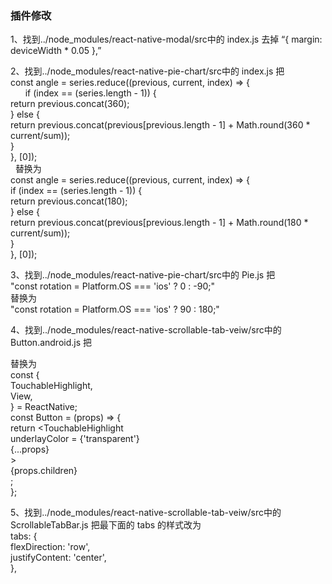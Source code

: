 <h3>插件修改</h3>
<p>1、找到../node_modules/react-native-modal/src中的 index.js 去掉 “{ margin: deviceWidth * 0.05 },”</p>
<p>2、找到../node_modules/react-native-pie-chart/src中的 index.js 把  <br/>
  const angle = series.reduce((previous, current, index) => {<br/>
        if (index == (series.length - 1)) {<br/>
  return previous.concat(360);<br/>
        } else {<br/>
          return previous.concat(previous[previous.length - 1] + Math.round(360 * current/sum));<br/>
        }<br/>
      }, [0]);<br/>
   替换为<br/>
   const angle = series.reduce((previous, current, index) => {<br/>
      if (index == (series.length - 1)) {<br/>
        return previous.concat(180);<br/>
      } else {<br/>
        return previous.concat(previous[previous.length - 1] + Math.round(180 * current/sum));<br/>
      }<br/>
    }, [0]);
    <p>
<p>3、找到../node_modules/react-native-pie-chart/src中的 Pie.js 把 <br/>
"const rotation = Platform.OS === 'ios' ? 0 : -90;"<br/>
替换为<br/>
"const rotation = Platform.OS === 'ios' ? 90 : 180;"</p>
<p>4、找到../node_modules/react-native-scrollable-tab-veiw/src中的 Button.android.js 把 <br/>
     
   替换为<br/>
        const {<br/>
            TouchableHighlight,<br/>
            View,<br/>
        } = ReactNative;<br/>
        const Button = (props) => {<br/>
          return <TouchableHighlight<br/>
            underlayColor = {'transparent'}<br/>
             {...props}<br/>
             ><br/>
             {props.children}<br/>
          </TouchableHighlight>;<br/>
        };<br/></p>
<p>5、找到../node_modules/react-native-scrollable-tab-veiw/src中的 ScrollableTabBar.js 把最下面的 tabs 的样式改为<br/>
  tabs: {<br/>
      flexDirection: 'row',<br/>
      justifyContent: 'center',<br/>
    },<br/></p>

